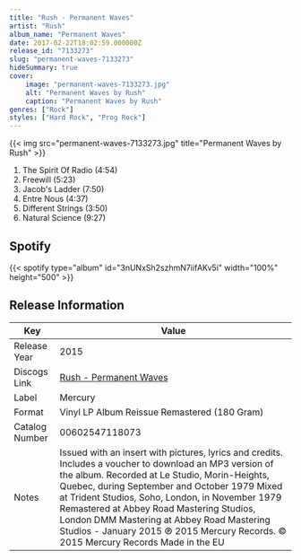 ```yaml
---
title: "Rush - Permanent Waves"
artist: "Rush"
album_name: "Permanent Waves"
date: 2017-02-22T18:02:59.000000Z
release_id: "7133273"
slug: "permanent-waves-7133273"
hideSummary: true
cover:
    image: "permanent-waves-7133273.jpg"
    alt: "Permanent Waves by Rush"
    caption: "Permanent Waves by Rush"
genres: ["Rock"]
styles: ["Hard Rock", "Prog Rock"]
---
```


{{< img src="permanent-waves-7133273.jpg" title="Permanent Waves by Rush" >}}

<!-- section break -->

1. The Spirit Of Radio (4:54)
2. Freewill (5:23)
3. Jacob's Ladder (7:50)
4. Entre Nous (4:37)
5. Different Strings (3:50)
6. Natural Science (9:27)

<!-- section break -->


## Spotify
{{< spotify type="album" id="3nUNxSh2szhmN7iifAKv5i" width="100%" height="500" >}}




## Release Information
|  Key           | Value                                                |
| ---------------| ---------------------------------------------------- |
| Release Year   | 2015                                   |
| Discogs Link   | [Rush - Permanent Waves](https://www.discogs.com/release/7133273-Rush-Permanent-Waves) |
| Label          | Mercury |
| Format         | Vinyl LP Album Reissue Remastered (180 Gram) |
| Catalog Number | 00602547118073 |
| Notes | Issued with an insert with pictures, lyrics and credits. Includes a voucher to download an MP3 version of the album.    Recorded at Le Studio, Morin-Heights, Quebec, during September and October 1979  Mixed at Trident Studios, Soho, London, in November 1979  Remastered at Abbey Road Mastering Studios, London    DMM Mastering at Abbey Road Mastering Studios - January 2015    ℗ 2015 Mercury Records. © 2015 Mercury Records  Made in the EU   |